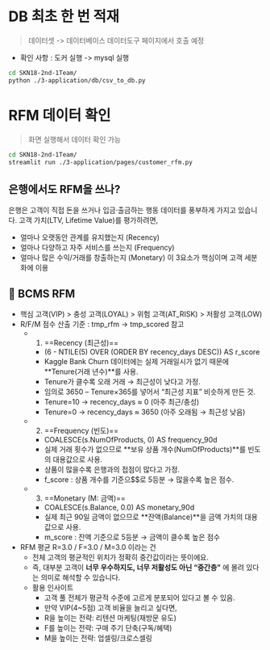 
#  DB 최초 한 번 적재 
> 데이터셋 -> 데이터베이스 
> 데이터도구 페이지에서 호출 예정
- 확인 사항 : 도커 실행 -> mysql 실행
```bash
cd SKN18-2nd-1Team/
python ./3-application/db/csv_to_db.py
```

# RFM 데이터 확인
> 화면 실행해서 데이터 확인 가능
```bash
cd SKN18-2nd-1Team/
streamlit run ./3-application/pages/customer_rfm.py
```
 
## 은행에서도 RFM을 쓰나?
은행은 고객이 직접 돈을 쓰거나 입금·출금하는 행동 데이터를 풍부하게 가지고 있습니다.
고객 가치(LTV, Lifetime Value)를 평가하려면,
- 얼마나 오랫동안 관계를 유지했는지 (Recency)
- 얼마나 다양하고 자주 서비스를 쓰는지 (Frequency)
- 얼마나 많은 수익/거래를 창출하는지 (Monetary)
이 3요소가 핵심이며 고객 세분화에 이용

## 🔹 BCMS RFM
- 핵심 고객(VIP) > 충성 고객(LOYAL) > 위험 고객(AT_RISK) > 저활성 고객(LOW)
- R/F/M 점수 산출 기준 : tmp_rfm → tmp_scored 참고
  - 1. ==Recency (최근성)==
    - (6 - NTILE(5) OVER (ORDER BY recency_days DESC)) AS r_score
    - Kaggle Bank Churn 데이터에는 실제 거래일시가 없기 때문에 **Tenure(거래 년수)**를 사용.
    - Tenure가 클수록 오래 거래 → 최근성이 낮다고 가정.
    - 임의로 3650 – Tenure×365를 넣어서 “최근성 지표” 비슷하게 만든 것.
    - Tenure=10 → recency_days ≈ 0 (아주 최근/충성)
    - Tenure=0 → recency_days ≈ 3650 (아주 오래됨 → 최근성 낮음)
  - 2. ==Frequency (빈도)==
    - COALESCE(s.NumOfProducts, 0) AS frequency_90d
    - 실제 거래 횟수가 없으므로 **보유 상품 개수(NumOfProducts)**를 빈도의 대용값으로 사용.
    - 상품이 많을수록 은행과의 접점이 많다고 가정.
    - f_score : 상품 개수를 기준으$$로 5등분 → 많을수록 높은 점수.
  - 3. ==Monetary (M: 금액)==
    - COALESCE(s.Balance, 0.0) AS monetary_90d
    - 실제 최근 90일 금액이 없으므로 **잔액(Balance)**을 금액 가치의 대용값으로 사용.
    - m_score : 잔액 기준으로 5등분 → 금액이 클수록 높은 점수
- RFM 평균 R=3.0 / F=3.0 / M=3.0 이라는 건
  - 전체 고객의 평균적인 위치가 정확히 중간값이라는 뜻이에요.
  - 즉, 대부분 고객이 **너무 우수하지도, 너무 저활성도 아닌 “중간층”** 에 몰려 있다는 의미로 해석할 수 있습니다.
  - 활용 인사이트
    - 고객 풀 전체가 평균적 수준에 고르게 분포되어 있다고 볼 수 있음.
    - 만약 VIP(4~5점) 고객 비율을 늘리고 싶다면,
    - R을 높이는 전략: 리텐션 마케팅(재방문 유도)
    - F를 높이는 전략: 구매 주기 단축(구독/혜택)
    - M을 높이는 전략: 업셀링/크로스셀링

